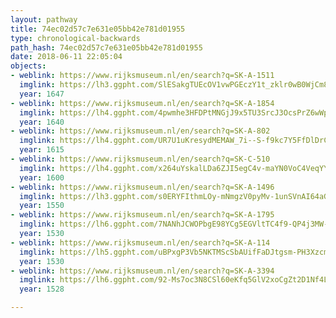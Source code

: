 ```yaml
---
layout: pathway
title: 74ec02d57c7e631e05bb42e781d01955
type: chronological-backwards
path_hash: 74ec02d57c7e631e05bb42e781d01955
date: 2018-06-11 22:05:04
objects:
- weblink: https://www.rijksmuseum.nl/en/search?q=SK-A-1511
  imglink: https://lh3.ggpht.com/SlESakgTUEcOV1vwPGEczY1t_zklr0wB0WjCm8pZbbfwJb3Ho8JgjsnsP4n_qtC6dDep6nuVkdDkLtWxiMs6XulfZQ=s200
  year: 1647
- weblink: https://www.rijksmuseum.nl/en/search?q=SK-A-1854
  imglink: https://lh4.ggpht.com/4pwmhe3HFDPtMNGjJ9x5TU3SrcJ3OcsPrZ6wWpR8u1j9eLGdJbrJ1_tM0sZWWSSYSC12_FzyV-mmvw_Snv_Y-ndiN88=s200
  year: 1640
- weblink: https://www.rijksmuseum.nl/en/search?q=SK-A-802
  imglink: https://lh4.ggpht.com/UR7U1uKresydMEMAW_7i--S-f9kc7Y5FfDlDrCqLHMpWdlSBVcowyA2V9-hHWJ4VMKLor63i5zAfmqst83qYoZQspn0=s200
  year: 1615
- weblink: https://www.rijksmuseum.nl/en/search?q=SK-C-510
  imglink: https://lh4.ggpht.com/x264uYskalLDa6ZJI5egC4v-maYN0VoC4VeqYYB8gvjRc1qGkf31H9SyCBAQgW_i0C3dgmEGRsIdGSHjWCaizsaXsLUt=s200
  year: 1600
- weblink: https://www.rijksmuseum.nl/en/search?q=SK-A-1496
  imglink: https://lh3.ggpht.com/s0ERYFIthmLOy-mNmgzV0pyMv-1unSVnAI64aGFartZesTk9w2syKysbD4SE_8jAMF2P0MqCPpq4AdhXz71suG4rVQ=s200
  year: 1550
- weblink: https://www.rijksmuseum.nl/en/search?q=SK-A-1795
  imglink: https://lh6.ggpht.com/7NANhJCWOPbgE98YCg5EGVltTC4f9-QP4j3MW-lvM9IKrw9rmmLEAR74MkkAWyNeXtnJmBjbT0Hk-cDIgVn1bpuruTU=s200
  year: 1530
- weblink: https://www.rijksmuseum.nl/en/search?q=SK-A-114
  imglink: https://lh5.ggpht.com/uBPxgP3Vb5NKTMScSbAUifFaDJtgsm-PH3Xzcmk5cpN4DLbfsEJKeq9nrFkrFoCHdFFB3mYEAFyNyQ7MfdGqIKZAlkJi=s200
  year: 1530
- weblink: https://www.rijksmuseum.nl/en/search?q=SK-A-3394
  imglink: https://lh6.ggpht.com/92-Ms7oc3N8CSl60eKfq5GlV2xoCgZt2D1Nf4LLyKKwKQ1zK5P2mzKw3qbCu_Emd1Y25h6nUiTL5m4Oj-pBJBz6TITs=s200
  year: 1528

---
```

